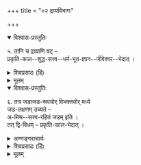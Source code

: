 +++
title = "०२ द्रव्यविभागः"

+++

<details open><summary>विश्वास-प्रस्तुतिः</summary>

५. तानि च द्रव्याणि षट् –  
प्रकृति-काल--शुद्ध-सत्त्व--धर्म-भूत-ज्ञान--जीवेश्वर--भेदात् ।
</details>

<details><summary>शिवप्रसादः (हिं)</summary>

अनुवाद – वे द्रव्य छः हैं - प्रकृति, काल, शुद्धसत्त्व, धर्मभूतज्ञान, जीव एवं ईश्वर । 
</details>


<details><summary>मूलम्</summary>

५. तानि च द्रव्याणि षट् – प्रकृतिकालशुद्धसत्त्वधर्मभूतज्ञानजीवेश्वरभेदात् ।
</details>

<details open><summary>विश्वास-प्रस्तुतिः</summary>

६. तत्र जडाजड-रूपयोर् विभक्तयोर् मध्ये  
जड-लक्षणम् उच्यते –  
अ-मिश्र--सत्त्व-रहितं जडम् इति ।  
तत् द्वि-विधम् – प्रकृति-काल-भेदात् ।
</details>

<details><summary>अण्णङ्गराचार्यः</summary>

**'तत्रे'**ति । द्रव्ये जडमण्डमिति द्विधा विभागः । विभक्तयोर्जडाजडयोर्मध्ये जडस्य लक्षणमुच्यत इत्यर्थः ।  
**'अमिश्रे'**ति । अमिश्रसत्त्वं शुद्धसत्त्वम् । तद्रहितं द्रव्यं जडमिति स्वरूपकथनम् । न तु लक्षणम्, जीवादावतिव्याप्तेः । जडस्य लक्षणत्वस्वयम्प्रकाशत्वम् । नियमेन परायत्तप्रकाशत्वमित्यर्थः ।  
</details>


<details><summary>शिवप्रसादः (हिं)</summary>

द्रव्य का एक दूसरे प्रकार से भी विभाग किया जा सकता है— जड एवं अजड । उसमें भी जड़ उसे कहते हैं, जो अमिश्रसत्त्व से रहित हो। जड़ पदार्थ भी दो प्रकार का होता है - प्रकृति एवं काल । 
</details>

<details><summary>मूलम्</summary>

६. तत्र जडाजडरूपयोर्विभक्तयोर्मध्ये जडलक्षणमुच्यते – अमिश्रसत्त्वरहितं जडमिति । तत् द्विविधम् – प्रकृतिकालभेदात् ।
</details>
